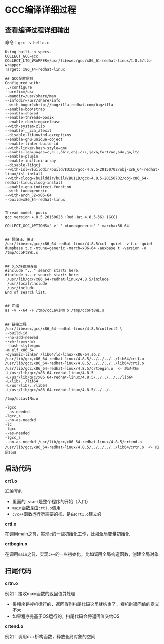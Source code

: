 # GCC编译详细过程

## 查看编译过程详细输出

命令：`gcc -v hello.c`

```
Using built-in specs.
COLLECT_GCC=gcc
COLLECT_LTO_WRAPPER=/usr/libexec/gcc/x86_64-redhat-linux/4.8.5/lto-wrapper
Target: x86_64-redhat-linux

## GCC配置信息
Configured with:
../configure
--prefix=/usr
--mandir=/usr/share/man
--infodir=/usr/share/info
--with-bugurl=http://bugzilla.redhat.com/bugzilla
--enable-bootstrap
--enable-shared
--enable-threads=posix
--enable-checking=release
--with-system-zlib
--enable-__cxa_atexit
--disable-libunwind-exceptions
--enable-gnu-unique-object
--enable-linker-build-id
--with-linker-hash-style=gnu
--enable-languages=c,c++,objc,obj-c++,java,fortran,ada,go,lto
--enable-plugin
--enable-initfini-array
--disable-libgcj
--with-isl=/builddir/build/BUILD/gcc-4.8.5-20150702/obj-x86_64-redhat-linux/isl-install
--with-cloog=/builddir/build/BUILD/gcc-4.8.5-20150702/obj-x86_64-redhat-linux/cloog-install
--enable-gnu-indirect-function
--with-tune=generic
--with-arch_32=x86-64
--build=x86_64-redhat-linux


Thread model: posix
gcc version 4.8.5 20150623 (Red Hat 4.8.5-36) (GCC)

COLLECT_GCC_OPTIONS='-v' '-mtune=generic' '-march=x86-64'


## 预编译、编译
/usr/libexec/gcc/x86_64-redhat-linux/4.8.5/cc1 -quiet -v t.c -quiet -dumpbase t.c -mtune=generic -march=x86-64 -auxbase t -version -o /tmp/ccoFt8W1.s


## 头文件搜索路径
#include "..." search starts here:
#include <...> search starts here:
 /usr/lib/gcc/x86_64-redhat-linux/4.8.5/include
 /usr/local/include
 /usr/include
End of search list.


## 汇编
as -v --64 -o /tmp/ccLavINm.o /tmp/ccoFt8W1.s


## 链接过程
/usr/libexec/gcc/x86_64-redhat-linux/4.8.5/collect2 \
--build-id
--no-add-needed
--eh-frame-hdr
--hash-style=gnu
-m elf_x86_64
-dynamic-linker /lib64/ld-linux-x86-64.so.2
/usr/lib/gcc/x86_64-redhat-linux/4.8.5/../../../../lib64/crt1.o /usr/lib/gcc/x86_64-redhat-linux/4.8.5/../../../../lib64/crti.o /usr/lib/gcc/x86_64-redhat-linux/4.8.5/crtbegin.o  <- 启动代码
-L/usr/lib/gcc/x86_64-redhat-linux/4.8.5
-L/usr/lib/gcc/x86_64-redhat-linux/4.8.5/../../../../lib64
-L/lib/../lib64
-L/usr/lib/../lib64
-L/usr/lib/gcc/x86_64-redhat-linux/4.8.5/../../..

/tmp/ccLavINm.o

-lgcc
--as-needed
-lgcc_s
--no-as-needed
-lc
-lgcc
--as-needed
-lgcc_s
--no-as-needed /usr/lib/gcc/x86_64-redhat-linux/4.8.5/crtend.o /usr/lib/gcc/x86_64-redhat-linux/4.8.5/../../../../lib64/crtn.o  <- 扫尾代码
```


## 启动代码

**crt1.o**

汇编写的

- 里面的`_start`是整个程序的开始（入口）
- `main`函数是由`crt1.o`调用
- `c/c++`函数运行所需要的栈，是由`crt1.o`建立的

**crti.o**

在调用main之前，实现c的一些初始化工作，比如全局变量初始化

**crtbegin.o**

在调用`main`之前，实现`c++`的一些初始化，比如调用全局构造函数，创建全局对象


## 扫尾代码

**crtn.o**

例如：接收main函数的返回值并处理

- 果程序是裸机运行的，返回值到扫尾代码这里就结束了，裸机时返回值的意义不大
- 如果程序是基于OS运行的，扫尾代码会将返回值交给OS

**crtend.o**

例如：调用c++析构函数，释放全局对象的空间

